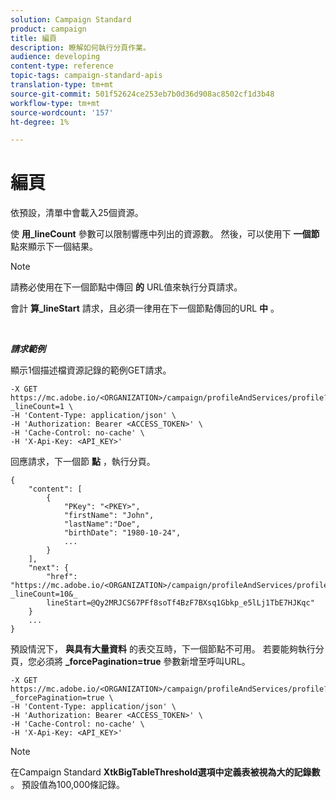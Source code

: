 ```yaml
---
solution: Campaign Standard
product: campaign
title: 編頁
description: 瞭解如何執行分頁作業。
audience: developing
content-type: reference
topic-tags: campaign-standard-apis
translation-type: tm+mt
source-git-commit: 501f52624ce253eb7b0d36d908ac8502cf1d3b48
workflow-type: tm+mt
source-wordcount: '157'
ht-degree: 1%

---
```



# 編頁

依預設，清單中會載入25個資源。

使 **用_lineCount** 參數可以限制響應中列出的資源數。  然後，可以使用下 **一個節** 點來顯示下一個結果。

>[!NOTE]
>
>請務必使用在下一個節點中傳回 **的** URL值來執行分頁請求。
>
>會計 **算_lineStart** 請求，且必須一律用在下一個節點傳回的URL **中** 。

<br/>

***請求範例***

顯示1個描述檔資源記錄的範例GET請求。

```
-X GET https://mc.adobe.io/<ORGANIZATION>/campaign/profileAndServices/profile?_lineCount=1 \
-H 'Content-Type: application/json' \
-H 'Authorization: Bearer <ACCESS_TOKEN>' \
-H 'Cache-Control: no-cache' \
-H 'X-Api-Key: <API_KEY>'
```

回應請求，下一個節 **點** ，執行分頁。

```
{
    "content": [
        {
            "PKey": "<PKEY>",
            "firstName": "John",
            "lastName":"Doe",
            "birthDate": "1980-10-24",
            ...
        }
    ],
    "next": {
        "href": "https://mc.adobe.io/<ORGANIZATION>/campaign/profileAndServices/profile/email?_lineCount=10&_
        lineStart=@Qy2MRJCS67PFf8soTf4BzF7BXsq1Gbkp_e5lLj1TbE7HJKqc"
    }
    ...
}
```

預設情況下， **與具有大量資料** 的表交互時，下一個節點不可用。 若要能夠執行分頁，您必須將 **_forcePagination=true** 參數新增至呼叫URL。

```
-X GET https://mc.adobe.io/<ORGANIZATION>/campaign/profileAndServices/profile?_forcePagination=true \
-H 'Content-Type: application/json' \
-H 'Authorization: Bearer <ACCESS_TOKEN>' \
-H 'Cache-Control: no-cache' \
-H 'X-Api-Key: <API_KEY>'
```

>[!NOTE]
>
>在Campaign Standard **XtkBigTableThreshold選項中定義表被視為大的記錄數** 。 預設值為100,000條記錄。
